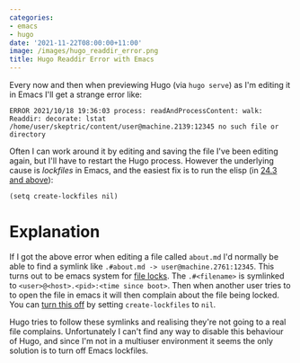 ```yaml
---
categories:
- emacs
- hugo
date: '2021-11-22T08:00:00+11:00'
image: /images/hugo_readdir_error.png
title: Hugo Readdir Error with Emacs
---
```


Every now and then when previewing Hugo (via `hugo serve`) as I'm editing it in Emacs I'll get a strange error like:

```
ERROR 2021/10/18 19:36:03 process: readAndProcessContent: walk:
Readdir: decorate: lstat
/home/user/skeptric/content/user@machine.2139:12345 no such file or directory
```

Often I can work around it by editing and saving the file I've been editing again, but I'll have to restart the Hugo process.
However the underlying cause is *lockfiles* in Emacs, and the easiest fix is to run the elisp (in [24.3 and above](https://stackoverflow.com/questions/5738170/why-does-emacs-create-temporary-symbolic-links-for-modified-files)):

```elisp
(setq create-lockfiles nil)
```

# Explanation

If I got the above error when editing a file called `about.md` I'd normally be able to find a symlink like `.#about.md -> user@machine.2761:12345`.
This turns out to be emacs system for [file locks](https://www.gnu.org/software/emacs/manual/html_node/elisp/File-Locks.html#File-Locks).
The `.#<filename>` is symlinked to `<user>@<host>.<pid>:<time since boot>`.
Then when another user tries to to open the file in emacs it will then complain about the file being locked.
You can [turn this off](https://www.gnu.org/software/emacs/manual/html_node/emacs/Interlocking.html) by setting `create-lockfiles` to `nil`.

Hugo tries to follow these symlinks and realising they're not going to a real file complains.
Unfortunately I can't find any way to disable this behaviour of Hugo, and since I'm not in a multiuser environment it seems the only solution is to turn off Emacs lockfiles.